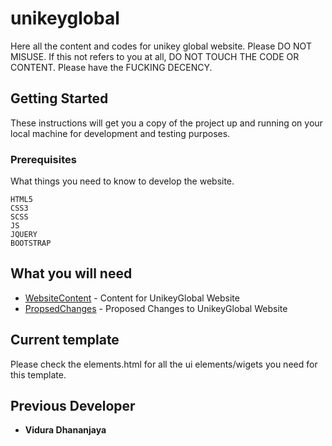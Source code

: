 # unikeyglobal
Here all the content and codes for unikey global website. Please DO NOT MISUSE. If this not refers to you at all, DO NOT TOUCH THE CODE OR CONTENT. Please have the FUCKING DECENCY.

## Getting Started

These instructions will get you a copy of the project up and running on your local machine for development and testing purposes.

### Prerequisites

What things you need to know to develop the website.

```
HTML5
CSS3
SCSS
JS
JQUERY
BOOTSTRAP
```

## What you will need

* [WebsiteContent](https://docs.google.com/document/d/12tyV0QspOjTfbpqI1AFqXj_wbsYlwbcf0EhOffqv2lc/edit?ts=5e6e2ccd) - Content for UnikeyGlobal Website
* [PropsedChanges](https://docs.google.com/document/d/11ONIM6urNTVofWCca6iUaTjG3LEd5CPIOTPuOyxkorU/edit?ts=5e7b0981) - Proposed Changes to UnikeyGlobal Website

## Current template

Please check the elements.html for all the ui elements/wigets you need for this template. 

## Previous Developer

* **Vidura Dhananjaya**

